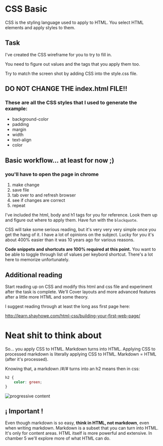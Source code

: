 # CSS Basic

CSS is the styling language used to apply to HTML. You select HTML elements and apply styles to them.

## Task

I've created the CSS wireframe for you to try to fill in.

You need to figure out values and the tags that you apply them too.

Try to match the screen shot by adding CSS into the style.css file.

## DO NOT CHANGE THE index.html FILE!!

### These are all the CSS styles that I used to generate the example:
	
* background-color
* padding
* margin
* width
* text-align
* color

## Basic workflow... at least for now ;)

### you'll have to open the page in chrome

1. make change
2. save file
3. tab over to and refresh browser
4. see if changes are correct
5. repeat

I've included the html, body and h1 tags for you for reference. Look them up and figure out where to apply them. Have fun with the `blockquote`.

CSS will take some serious reading, but it's very very very simple once you get the hang of it. I have a lot of opinions on the subject. Lucky for you it's about 400% easier than it was 10 years ago for various reasons.

**Code snippets and shortcuts are 100% required at this point.** You want to be able to toggle through list of values per keybord shortcut. There's a lot here to memorize unfortunately. 

## Additional reading

Start reading up on CSS and modify this html and css file and experiment after the task is complete. We'll Cover layouts and more advanced features after a little more HTML and some theory.

I suggest reading through at least the long ass first page here:

http://learn.shayhowe.com/html-css/building-your-first-web-page/

# Neat shit to think about

So... you apply CSS to HTML. Markdown turns into HTML. Applying CSS to processed markdown is literally applying CSS to HTML. Markdown = HTML (after it's processed). 

Knowing that, a markdown /#/# turns into an h2 means then in css:

```css
h2 {
	color: green;
}
```

![progressive content](https://i.imgur.com/DW8JOmx.gif)

## ¡ Important !

Even though markdown is so easy, **think in HTML, not markdown**, even when writing markdown. Markdown is a subset that you can turn into HTML. It's only for content areas. HTML itself is more powerful and extensive. In chamber 5 we'll explore more of what HTML can do.